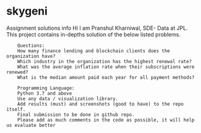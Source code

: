 # skygeni

Assignment solutions info
Hi I am Pranshul Kharniwal, SDE- Data at JPL.
This project contains in-depths solution of the below listed problems.

        Questions:
        How many finance lending and blockchain clients does the organization have?
        Which industry in the organization has the highest renewal rate?
        What was the average inflation rate when their subscriptions were renewed?
        What is the median amount paid each year for all payment methods?

        Programming Language:
        Python 3.7 and above
        Use any data / visualization library.
        Add results (must) and screenshots (good to have) to the repo itself.
        Final submission to be done in github repo.
        Please add as much comments in the code as possible, it will help us evaluate better
